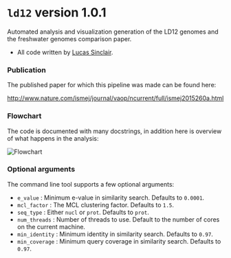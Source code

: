 # `ld12` version 1.0.1

Automated analysis and visualization generation of the LD12 genomes and the freshwater genomes comparison paper.

* All code written by [Lucas Sinclair](http://envonautics.com/#lucas).

### Publication
The published paper for which this pipeline was made can be found here:

http://www.nature.com/ismej/journal/vaop/ncurrent/full/ismej2015260a.html

### Flowchart
The code is documented with many docstrings, in addition here is overview of what happens in the analysis:

![Flowchart](/../master/documentation/flowchart.png?raw=true "Flowchart")

### Optional arguments
The command line tool supports a few optional arguments:

* `e_value` : Minimum e-value in similarity search. Defaults to `0.0001`.
* `mcl_factor` : The MCL clustering factor. Defaults to `1.5`.
* `seq_type` : Either `nucl` or `prot`. Defaults to `prot`.
* `num_threads` : Number of threads to use. Default to the number of cores on the current machine.
* `min_identity` : Minimum identity in similarity search. Defaults to `0.97`.
* `min_coverage` : Minimum query coverage in similarity search. Defaults to `0.97`.